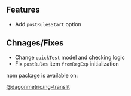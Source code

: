 ## Features

* Add `postRulesStart` option

## Chnages/Fixes

* Change `quickTest` model and checking logic
* Fix `postRules` item `fromRegExp` initialization


npm package is available on:

[@dagonmetric/ng-translit](https://www.npmjs.com/package/@dagonmetric/ng-translit)
